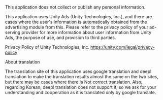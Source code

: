 This application does not collect or publish any personal information.

This application uses Unity Ads (Unity Technologies, Inc.), and there are cases where the user's information is automatically obtained from the advertising module from this. Please refer to the privacy policy of your ad-serving provider for more information about user information from Unity Ads, the purpose of use, and provision to third parties.

Privacy Policy of Unity Technologies, Inc.
https://unity.com/legal/privacy-policy

About translation

The translation site of this application uses google translation and deepl translation to make the translation results almost the same on the two sites, but there may be cases where there is Not correct translation. Also, regarding Korean, deepl translation does not support it, so we ask for your understanding and cooperation as it is translated only by google translate.

